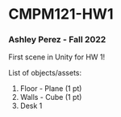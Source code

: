 # CMPM121-HW1

### Ashley Perez - Fall 2022

First scene in Unity for HW 1!

List of objects/assets:

1. Floor - Plane (1 pt)
2. Walls - Cube (1 pt)
3. Desk 1

